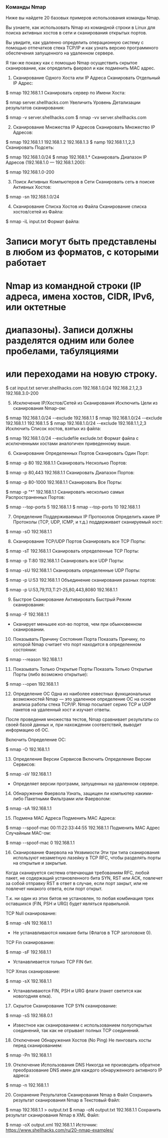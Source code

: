 ### Команды Nmap

Ниже вы найдете 20 базовых примеров использования команды Nmap.

Вы узнаете, как использовать Nmap из командной строки в Linux для поиска активных хостов в сети и сканирования открытых
портов.

Вы увидите, как удаленно определить операционную систему с помощью отпечатков стека TCP/IP и как узнать версию
программного обеспечения запущенного на удаленном сервере.

Я так-же покажу как с помощью Nmap осуществить скрытое сканирование, как определить фаервол и как подменить MAC адрес.

1. Сканирование Одного Хоста или IP Адреса
   Сканировать Отдельный IP Адрес:

$ nmap 192.168.1.1
Сканировать сервер по Имени Хоста:

$ nmap server.shellhacks.com
Увеличить Уровень Детализации результатов сканирования:

$ nmap -v server.shellhacks.com
$ nmap -vv server.shellhacks.com

2. Сканирование Множества IP Адресов
   Сканировать Множество IP Адресов:

$ nmap 192.168.1.1 192.168.1.2 192.168.1.3
$ namp 192.168.1.1,2,3
Сканировать Подсеть:

$ nmap 192.168.1.0/24
$ nmap 192.168.1.*
Сканировать Диапазон IP Адресов (192.168.1.0 — 192.168.1.200):

$ nmap 192.168.1.0-200

3. Поиск Активных Компьютеров в Сети
   Сканировать сеть в поиске Активных Хостов:

$ nmap -sn 192.168.1.0/24

4. Сканирование Списка Хостов из Файла
   Сканирование списка хостов/сетей из Файла:

$ nmap -iL input.txt
Формат файла:

# Записи могут быть представлены в любом из форматов, с которыми работает

# Nmap из командной строки (IP адреса, имена хостов, CIDR, IPv6, или октетные

# диапазоны). Записи должны разделятся одним или более пробелами, табуляциями

# или переходами на новую строку.

$ cat input.txt
server.shellhacks.com
192.168.1.0/24
192.168.2.1,2,3
192.168.3.0-200

5. Исключение IP/Хостов/Сетей из Сканирования
   Исключить Цели из сканирования Nmap-ом:

$ nmap 192.168.1.0/24 --exclude 192.168.1.1
$ nmap 192.168.1.0/24 --exclude 192.168.1.1 192.168.1.5
$ nmap 192.168.1.0/24 --exclude 192.168.1.1,2,3
Исключить Список хостов, взятых из файла:

$ nmap 192.168.1.0/24 --excludefile exclude.txt
Формат файла с исключенными хостами аналогичен приведенному выше.

6. Сканирование Определенных Портов
   Сканировать Один Порт:

$ nmap -p 80 192.168.1.1
Сканировать Несколько Портов:

$ nmap -p 80,443 192.168.1.1
Сканировать Диапазон Портов:

$ nmap -p 80-1000 192.168.1.1
Сканировать Все Порты:

$ nmap -p "*" 192.168.1.1
Сканировать несколько самых Распространенных Портов:

$ nmap --top-ports 5 192.168.1.1
$ nmap --top-ports 10 192.168.1.1

7. Определение Поддерживаемых IP Протоколов
   Определить какие IP Протоколы (TCP, UDP, ICMP, и т.д.) поддерживает сканируемый хост:

$ nmap -sO 192.168.1.1

8. Сканирование TCP/UDP Портов
   Сканировать все TCP Порты:

$ nmap -sT 192.168.1.1
Сканировать определенные TCP Порты:

$ nmap -p T:80 192.168.1.1
Сканировать все UDP Порты:

$ nmap -sU 192.168.1.1
Сканировать определенные UDP Порты:

$ nmap -p U:53 192.168.1.1
Объединение сканирования разных портов:

$ nmap -p U:53,79,113,T:21-25,80,443,8080 192.168.1.1

9. Быстрое Сканирование
   Активировать Быстрый Режим сканирования:

$ nmap -F 192.168.1.1

* Сканирует меньшее кол-во портов, чем при обыкновенном сканировании.

10. Показывать Причину Состояния Порта
    Показать Причину, по которой Nmap считает что порт находится в определенном состоянии:

$ nmap --reason 192.168.1.1

11. Показывать Только Открытые Порты
    Показать Только Открытые Порты (либо возможно открытые):

$ nmap --open 192.168.1.1

12. Определение ОС
    Одна из наиболее известных функциональных возможностей Nmap — это удаленное определение ОС на основе анализа работы
    стека TCP/IP. Nmap посылает серию TCP и UDP пакетов на удаленный хост и изучает ответы.

После проведения множества тестов, Nmap сравнивает результаты со своей базой данных и, при нахождении соответствий,
выводит информацию об ОС.

Включить Определение ОС:

$ nmap -O 192.168.1.1

13. Определение Версии Сервисов
    Включить Определение Версии Сервисов:

$ nmap -sV 192.168.1.1

* Определяет версии программ, запущенных на удаленном сервере.

14. Обнаружение Фаервола
    Узнать, защищен ли компьютер какими-либо Пакетными Фильтрами или Фаерволом:

$ nmap -sA 192.168.1.1

15. Подмена MAC Адреса
    Подменить MAC Адреса:

$ nmap --spoof-mac 00:11:22:33:44:55 192.168.1.1
Подменить MAC Адрес Случайным MAC-ом:

$ nmap --spoof-mac 0 192.168.1.1

16. Сканирование Фаервола на Уязвимости
    Эти три типа сканирования используют незаметную лазейку в TCP RFC, чтобы разделять порты на открытые и закрытые.

Когда сканируется система отвечающая требованиям RFC, любой пакет, не содержащий установленного бита SYN, RST или ACK,
повлечет за собой отправку RST в ответ в случае, если порт закрыт, или не повлечет никакого ответа, если порт открыт.

Т.к. ни один из этих битов не установлен, то любая комбинация трех оставшихся (FIN, PSH и URG) будет являться
правильной.

TCP Null сканирование:

$ nmap -sN 192.168.1.1

* Не устанавливаются никакие биты (Флагов в TCP заголовоке 0).

TCP Fin сканирование:

$ nmap -sF 192.168.1.1

* Устанавливается только TCP FIN бит.

TCP Xmas сканирование:

$ nmap -sX 192.168.1.1

* Устанавливаются FIN, PSH и URG флаги (пакет светится как новогодняя елка).

17. Скрытое Сканирование
    TCP SYN сканирование:

$ nmap -sS 192.168.0.1

* Известное как сканированием с использованием полуоткрытых соединений, так как не отрывает полных TCP соединений.

18. Отключение Обнаружения Хостов (No Ping)
    Не пинговать хосты перед сканированием:

$ nmap -Pn 192.168.1.1

19. Отключение Использования DNS
    Никогда не производить обратное преобразование DNS имен для каждого обнаруженного активного IP адреса:

$ nmap -n 192.168.1.1

20. Сохранение Результатов Сканирования Nmap в Файл
    Сохранить результат сканирования Nmap в Текстовый Файл:

$ nmap 192.168.1.1 > output.txt
$ nmap -oN output.txt 192.168.1.1
Сохранить результат сканирования Nmap в XML Файл:

$ nmap -oX output.xml 192.168.1.1
Источник: https://www.shellhacks.com/ru/20-nmap-examples/